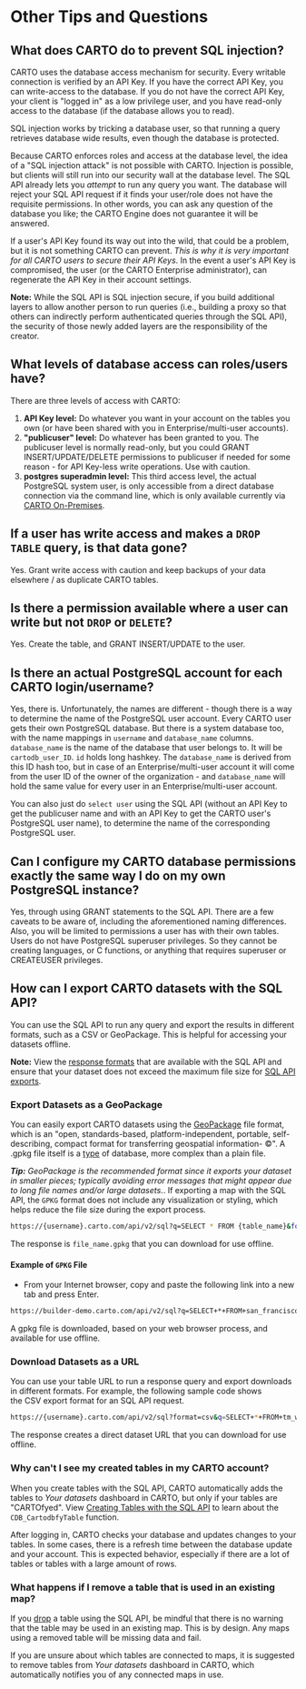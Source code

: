 # Other Tips and Questions

## What does CARTO do to prevent SQL injection?

CARTO uses the database access mechanism for security. Every writable connection is verified by an API Key. If you have the correct API Key, you can write-access to the database. If you do not have the correct API Key, your client is "logged in" as a low privilege user, and you have read-only access to the database (if the database allows you to read).

SQL injection works by tricking a database user, so that running a query retrieves database wide results, even though the database is protected.

Because CARTO enforces roles and access at the database level, the idea of a "SQL injection attack" is not possible with CARTO. Injection is possible, but clients will still run into our security wall at the database level. The SQL API already lets you _attempt_ to run any query you want. The database will reject your SQL API request if it finds your user/role does not have the requisite permissions. In other words, you can ask any question of the database you like; the CARTO Engine does not guarantee it will be answered.

If a user's API Key found its way out into the wild, that could be a problem, but it is not something CARTO can prevent. _This is why it is very important for all CARTO users to secure their API Keys_. In the event a user's API Key is compromised, the user (or the CARTO Enterprise administrator), can regenerate the API Key in their account settings.

**Note:** While the SQL API is SQL injection secure, if you build additional layers to allow another person to run queries (i.e., building a proxy so that others can indirectly perform authenticated queries through the SQL API), the security of those newly added layers are the responsibility of the creator.

## What levels of database access can roles/users have?

There are three levels of access with CARTO:

1. __API Key level:__ Do whatever you want in your account on the tables you own (or have been shared with you in Enterprise/multi-user accounts).
2. __"publicuser" level:__ Do whatever has been granted to you. The publicuser level is normally read-only, but you could GRANT INSERT/UPDATE/DELETE permissions to publicuser if needed for some reason - for API Key-less write operations. Use with caution.
3. __postgres superadmin level:__ This third access level, the actual PostgreSQL system user, is only accessible from a direct database connection via the command line, which is only available currently via [CARTO On-Premises](https://carto.com/on-premises/).

## If a user has write access and makes a `DROP TABLE` query, is that data gone?

Yes. Grant write access with caution and keep backups of your data elsewhere / as duplicate CARTO tables.

## Is there a permission available where a user can write but not `DROP` or `DELETE`?

Yes. Create the table, and GRANT INSERT/UPDATE to the user.

## Is there an actual PostgreSQL account for each CARTO login/username?

Yes, there is. Unfortunately, the names are different - though there is a way to determine the name of the PostgreSQL user account. Every CARTO user gets their own PostgreSQL database. But there is a system database too, with the name mappings in `username` and `database_name` columns. `database_name` is the name of the database that user belongs to. It will be `cartodb_user_ID`. `id` holds long hashkey. The `database_name` is derived from this ID hash too, but in case of an Enterprise/multi-user account it will come from the user ID of the owner of the organization - and `database_name` will hold the same value for every user in an Enterprise/multi-user account.

You can also just do `select user` using the SQL API (without an API Key to get the publicuser name and with an API Key to get the CARTO user's PostgreSQL user name), to determine the name of the corresponding PostgreSQL user.

## Can I configure my CARTO database permissions exactly the same way I do on my own PostgreSQL instance?

Yes, through using GRANT statements to the SQL API. There are a few caveats to be aware of, including the aforementioned naming differences. Also, you will be limited to permissions a user has with their own tables. Users do not have PostgreSQL superuser privileges. So they cannot be creating languages, or C functions, or anything that requires superuser or CREATEUSER privileges.

## How can I export CARTO datasets with the SQL API?

You can use the SQL API to run any query and export the results in different formats, such as a CSV or GeoPackage. This is helpful for accessing your datasets offline.

**Note:** View the [response formats](https://carto.com/docs/carto-engine/sql-api/making-calls/#response-formats) that are available with the SQL API and ensure that your dataset does not exceed the maximum file size for [SQL API exports](https://carto.com/docs/faqs/carto-engine-usage-limits/#sql-api-limits).

### Export Datasets as a GeoPackage

You can easily export CARTO datasets using the [GeoPackage](http://www.geopackage.org/) file format, which is an "open, standards-based, platform-independent, portable, self-describing, compact format for transferring geospatial information- &copy;". A .gpkg file itself is a [type](http://www.geopackage.org/spec/#table_column_data_types) of database, more complex than a plain file.

_**Tip:** GeoPackage is the recommended format since it exports your dataset in smaller pieces;  typically avoiding error messages that might appear due to long file names and/or large datasets._. If exporting a map with the SQL API, the `GPKG` format does not include any visualization or styling, which helps reduce the file size during the export process.

```bash
https://{username}.carto.com/api/v2/sql?q=SELECT * FROM {table_name}&format=gpkg&filename={file_name}.gpkg
```

The response is `file_name.gpkg` that you can download for use offline.

#### Example of `GPKG` File

- From your Internet browser, copy and paste the following link into a new tab and press Enter.

```bash
https://builder-demo.carto.com/api/v2/sql?q=SELECT+*+FROM+san_francisco_airbnbs&format=gpkg&filename=san_francisco_airbnbs.gpkg
```

A gpkg file is downloaded, based on your web browser process, and available for use offline.


### Download Datasets as a URL

You can use your table URL to run a response query and export downloads in different formats. For example, the following sample code shows the CSV export format for an SQL API request.


```bash
https://{username}.carto.com/api/v2/sql?format=csv&q=SELECT+*+FROM+tm_world_borders_sim
```

The response creates a direct dataset URL that you can download for use offline.

### Why can't I see my created tables in my CARTO account?

When you create tables with the SQL API, CARTO automatically adds the tables to _Your datasets_ dashboard in CARTO, but only if your tables are "CARTOfyed". View [Creating Tables with the SQL API](https://carto.com/docs/carto-engine/sql-api/creating-tables/#creating-tables-with-the-sql-api) to learn about the `CDB_CartodbfyTable` function.

After logging in, CARTO checks your database and updates changes to your tables. In some cases, there is a refresh time between the database update and your account. This is expected behavior, especially if there are a lot of tables or tables with a large amount of rows.

### What happens if I remove a table that is used in an existing map?

If you [drop](https://carto.com/docs/carto-engine/sql-api/creating-tables/#remove-a-table) a table using the SQL API, be mindful that there is no warning that the table may be used in an existing map. This is by design. Any maps using a removed table will be missing data and fail.

If you are unsure about which tables are connected to maps, it is suggested to remove tables from _Your datasets_ dashboard in CARTO, which automatically notifies you of any connected maps in use.
